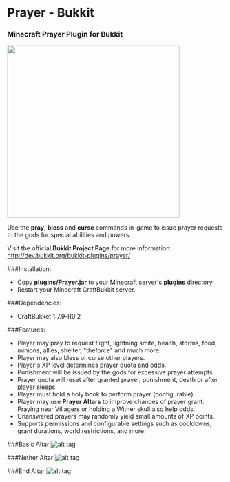 # Prayer - Bukkit

### Minecraft Prayer Plugin for Bukkit

<img src="http://millan.info/img/prayer/prayer_4.png" width="400px" />

Use the **pray**, **bless** and **curse** commands in-game to issue prayer requests to the gods for special abilities and powers.

Visit the official **Bukkit Project Page** for more information: http://dev.bukkit.org/bukkit-plugins/prayer/

###Installation:

* Copy **plugins/Prayer.jar** to your Minecraft server's **plugins** directory.
* Restart your Minecraft CraftBukkit server.

###Dependencies:

* CraftBukket 1.7.9-R0.2

###Features:

* Player may pray to request flight, lightning smite, health, storms, food, minions, allies, shelter, "theforce" and much more.
* Player may also bless or curse other players.
* Player's XP level determines prayer quota and odds.
* Punishment will be issued by the gods for excessive prayer attempts.
* Prayer quota will reset after granted prayer, punishment, death or after player sleeps.
* Player must hold a holy book to perform prayer (configurable).
* Player may use **Prayer Altars** to improve chances of prayer grant. Praying near Villagers or holding a Wither skull also help odds.
* Unanswered prayers may randomly yield small amounts of XP points.
* Supports permissions and configurable settings such as cooldowns, grant durations, world restrictions, and more.

###Basic Altar
![alt tag](http://millan.info/img/prayer/altar1.jpg)

###Nether Altar
![alt tag](http://millan.info/img/prayer/altar2.jpg)

###End Altar
![alt tag](http://millan.info/img/prayer/altar3.jpg)